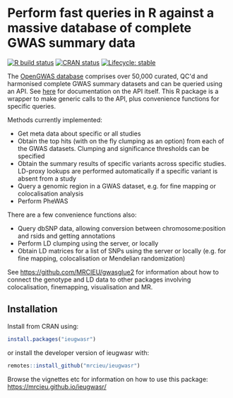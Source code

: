 # Perform fast queries in R against a massive database of complete GWAS summary data

<!-- badges: start -->
[![R build status](https://github.com/MRCIEU/ieugwasr/workflows/R-CMD-check/badge.svg)](https://github.com/MRCIEU/ieugwasr/actions)
[![CRAN status](https://www.r-pkg.org/badges/version/ieugwasr)](https://CRAN.R-project.org/package=ieugwasr)
[![Lifecycle: stable](https://img.shields.io/badge/lifecycle-stable-brightgreen.svg)](https://lifecycle.r-lib.org/articles/stages.html#stable)
<!-- badges: end -->

The [OpenGWAS database](https://gwas.mrcieu.ac.uk/) comprises over 50,000 curated, QC'd and harmonised complete GWAS summary datasets and can be queried using an API. See [here](https://api.opengwas.io/api/) for documentation on the API itself. This R package is a wrapper to make generic calls to the API, plus convenience functions for specific queries. 

Methods currently implemented:

- Get meta data about specific or all studies
- Obtain the top hits (with on the fly clumping as an option) from each of the GWAS datasets. Clumping and significance thresholds can be specified
- Obtain the summary results of specific variants across specific studies. LD-proxy lookups are performed automatically if a specific variant is absent from a study
- Query a genomic region in a GWAS dataset, e.g. for fine mapping or colocalisation analysis
- Perform PheWAS

There are a few convenience functions also:

- Query dbSNP data, allowing conversion between chromosome:position and rsids and getting annotations
- Perform LD clumping using the server, or locally
- Obtain LD matrices for a list of SNPs using the server or locally (e.g. for fine mapping, colocalisation or Mendelian randomization)

See https://github.com/MRCIEU/gwasglue2 for information about how to connect the genotype and LD data to other packages involving colocalisation, finemapping, visualisation and MR.


## Installation

Install from CRAN using:

```r
install.packages("ieugwasr")
```

or install the developer version of ieugwasr with:

``` r
remotes::install_github("mrcieu/ieugwasr")
```

Browse the vignettes etc for information on how to use this package: https://mrcieu.github.io/ieugwasr/
